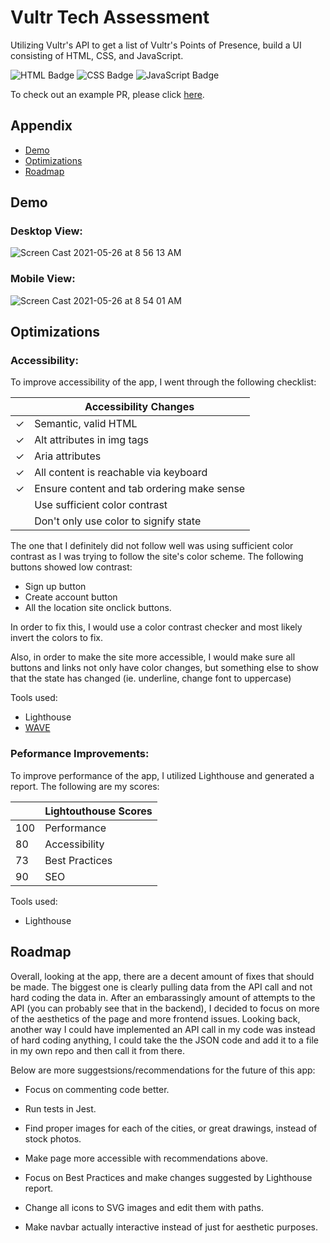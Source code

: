 # Vultr Tech Assessment

Utilizing Vultr's API to get a list of Vultr's Points of Presence,
build a UI consisting of HTML, CSS, and JavaScript.

![HTML Badge](https://img.shields.io/badge/-HTML-156DB5)
![CSS Badge](https://img.shields.io/badge/-CSS-01A990)
![JavaScript Badge](https://img.shields.io/badge/-JavaScript-01886A)

To check out an example PR, please click [here](https://github.com/ablizben/pop/pull/4).


## Appendix

- [Demo](#demo)
- [Optimizations](#optimizations)
- [Roadmap](#roadmap)


## Demo

### Desktop View:


![Screen Cast 2021-05-26 at 8 56 13 AM](https://user-images.githubusercontent.com/59854488/119663338-43b2c980-be00-11eb-898f-4d85aa2a770b.gif)


### Mobile View: 

![Screen Cast 2021-05-26 at 8 54 01 AM](https://user-images.githubusercontent.com/59854488/119663060-064e3c00-be00-11eb-9798-20f1c23e078b.gif)



## Optimizations

### Accessibility:

To improve accessibility of the app, I went through the following checklist:

|     | Accessibility Changes                      |
| --- | ------------------------------------------ |
| ✓   | Semantic, valid HTML                       |
| ✓   | Alt attributes in img tags                 |
| ✓   | Aria attributes                            |
| ✓   | All content is reachable via keyboard      |
| ✓   | Ensure content and tab ordering make sense |
|     | Use sufficient color contrast              |
|     | Don't only use color to signify state      |

The one that I definitely did not follow well was using
sufficient color contrast as I was trying to follow the
site's color scheme. The following buttons showed low contrast:

- Sign up button
- Create account button
- All the location site onclick buttons.

In order to fix this, I would use a color contrast checker
and most likely invert the colors to fix.

Also, in order to make the site more accessible, I would make sure
all buttons and links not only have color changes, but
something else to show that the state has changed (ie. underline,
change font to uppercase)

Tools used:

- Lighthouse
- [WAVE](https://wave.webaim.org/)

### Peformance Improvements:

To improve performance of the app, I utilized Lighthouse and generated a report. The
following are my scores:

|     | Lightouthouse Scores |
| --- | -------------------- |
| 100 | Performance          |
| 80  | Accessibility        |
| 73  | Best Practices       |
| 90  | SEO                  |

Tools used:

- Lighthouse


## Roadmap

Overall, looking at the app, there are a decent amount of fixes that should be made. The biggest one is clearly pulling data from the API call and not hard coding the data in. After an embarassingly amount of attempts to the API (you can probably see that in the backend), I decided to focus on more of the aesthetics of the page and more frontend issues. Looking back, another way I could have implemented an API call in my code was instead of hard coding anything, I could take the the JSON code and add it to a file in my own repo and then call it from there. 

Below are more suggestsions/recommendations for the future of this app:

- Focus on commenting code better. 

- Run tests in Jest.

- Find proper images for each of the cities, or great
  drawings, instead of stock photos.

- Make page more accessible with recommendations above.

- Focus on Best Practices and make changes suggested by Lighthouse report.

- Change all icons to SVG images and edit them with paths.

- Make navbar actually interactive instead of just for aesthetic purposes.


